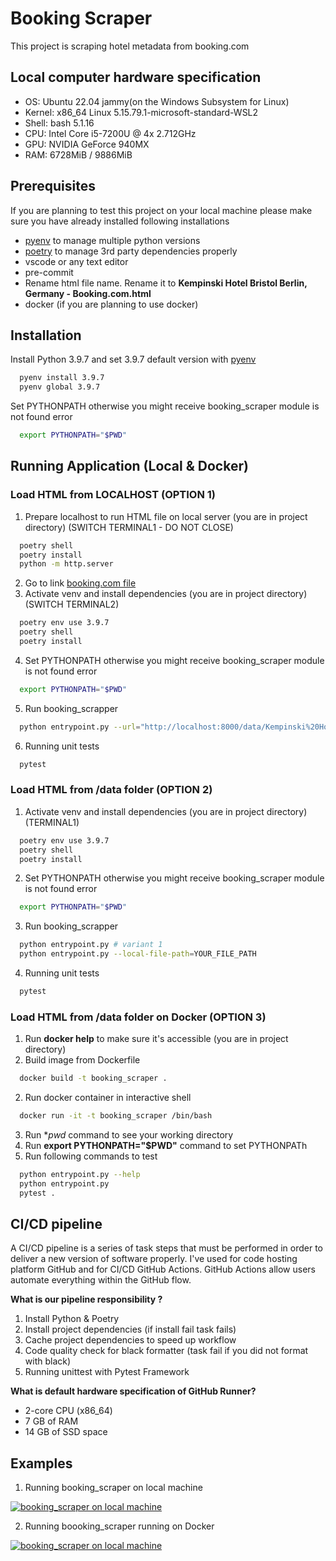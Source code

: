# Booking Scraper

This project is scraping hotel metadata from booking.com
## Local computer hardware specification
* OS: Ubuntu 22.04 jammy(on the Windows Subsystem for Linux)
* Kernel: x86_64 Linux 5.15.79.1-microsoft-standard-WSL2
* Shell: bash 5.1.16
* CPU: Intel Core i5-7200U @ 4x 2.712GHz
* GPU: NVIDIA GeForce 940MX
* RAM: 6728MiB / 9886MiB
## Prerequisites 

If you are planning to test this project on your local machine please make sure you have already installed following installations

- [pyenv](https://github.com/pyenv/pyenv) to manage multiple python versions
- [poetry](https://python-poetry.org/) to manage 3rd party dependencies properly
- vscode or any text editor
- pre-commit
- Rename html file name. Rename it to **Kempinski Hotel Bristol Berlin, Germany - Booking.com.html**
- docker (if you are planning to use docker)

## Installation

Install Python 3.9.7 and set 3.9.7 default version with [pyenv](https://github.com/pyenv/pyenv)
```bash
  pyenv install 3.9.7
  pyenv global 3.9.7
```
Set PYTHONPATH otherwise you might receive booking_scraper module is not found error
```bash
  export PYTHONPATH="$PWD"
```

## Running Application (Local & Docker)
### Load HTML from LOCALHOST (OPTION 1)

1. Prepare localhost to run HTML file on local server (you are in project directory) (SWITCH TERMINAL1 - DO NOT CLOSE)
```bash
  poetry shell
  poetry install
  python -m http.server
```
2. Go to link [booking.com file](http://localhost:8000/data/Kempinski%20Hotel%20Bristol%20Berlin%2C%20Germany%20-%20Booking.com.html)
3. Activate venv and install dependencies (you are in project directory) (SWITCH TERMINAL2)
```bash
  poetry env use 3.9.7
  poetry shell
  poetry install
```
4. Set PYTHONPATH otherwise you might receive booking_scraper module is not found error
```bash
  export PYTHONPATH="$PWD"
```
5. Run booking_scrapper
```bash
  python entrypoint.py --url="http://localhost:8000/data/Kempinski%20Hotel%20Bristol%20Berlin%2C%20Germany%20-%20Booking.com.html"
```
6. Running unit tests
```bash
  pytest
```

### Load HTML from /data folder (OPTION 2)

1. Activate venv and install dependencies (you are in project directory) (TERMINAL1)
```bash
  poetry env use 3.9.7
  poetry shell
  poetry install
```
2. Set PYTHONPATH otherwise you might receive booking_scraper module is not found error
```bash
  export PYTHONPATH="$PWD"
```
3. Run booking_scrapper
```bash
  python entrypoint.py # variant 1
  python entrypoint.py --local-file-path=YOUR_FILE_PATH
```
4. Running unit tests
```bash
  pytest
```

### Load HTML from /data folder on Docker (OPTION 3)

1. Run **docker help** to make sure it's accessible (you are in project directory)
2. Build image from Dockerfile
```bash
  docker build -t booking_scraper .
```
2. Run docker container in interactive shell
```bash
  docker run -it -t booking_scraper /bin/bash
```
3. Run **pwd* command to see your working directory
4. Run **export PYTHONPATH="$PWD"** command to set PYTHONPATh
5. Run following commands to test
```bash
  python entrypoint.py --help
  python entrypoint.py 
  pytest .
```

## CI/CD pipeline
A CI/CD pipeline is a series of task steps that must be performed in order to deliver a new version of software properly.
I've used for code hosting platform GitHub and for CI/CD GitHub Actions.
GitHub Actions allow users automate everything within the GitHub flow.

**What is our pipeline responsibility ?**
1. Install Python & Poetry
2. Install project dependencies (if install fail task fails)
3. Cache project dependencies to speed up workflow
4. Code quality check for black formatter (task fail if you did not format with black)
5. Running unittest with Pytest Framework

**What is default hardware specification of GitHub Runner?**
* 2-core CPU (x86_64)
* 7 GB of RAM
* 14 GB of SSD space

## Examples

1. Running booking_scraper on local machine

[![booking_scraper on local machine](https://img.youtube.com/vi/5XjKTZiQEqU/0.jpg)](https://youtu.be/5XjKTZiQEqU)

2. Running boooking_scraper running on Docker

[![booking_scraper on local machine](https://img.youtube.com/vi/h7fPiqMBxqA/0.jpg)](https://youtu.be/h7fPiqMBxqA)
